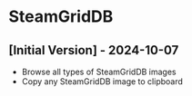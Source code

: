 # SteamGridDB

## [Initial Version] - 2024-10-07

- Browse all types of SteamGridDB images
- Copy any SteamGridDB image to clipboard
